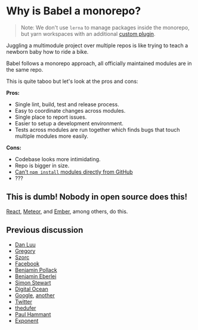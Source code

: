 # Why is Babel a monorepo?

> Note: We don't use `lerna` to manage packages inside the monorepo, but yarn workspaces with an additional [custom plugin](https://github.com/nicolo-ribaudo/yarn-plugin-babel-release-tool).

Juggling a multimodule project over multiple repos is like trying to teach a newborn baby how to
ride a bike.

Babel follows a monorepo approach, all officially maintained modules are in the same repo.

This is quite taboo but let's look at the pros and cons:

**Pros:**

 * Single lint, build, test and release process.
 * Easy to coordinate changes across modules.
 * Single place to report issues.
 * Easier to setup a development environment.
 * Tests across modules are run together which finds bugs that touch multiple modules more easily.

**Cons:**

 * Codebase looks more intimidating.
 * Repo is bigger in size.
 * [Can't `npm install` modules directly from GitHub](https://github.com/npm/npm/issues/2974)
 * ???

## This is dumb! Nobody in open source does this!

[React](https://github.com/facebook/react/tree/master/packages), [Meteor](https://github.com/meteor/meteor/tree/devel/packages), and [Ember](https://github.com/emberjs/ember.js/tree/master/packages), among others, do this.

## Previous discussion

- [Dan Luu](http://danluu.com/monorepo/)
- [Gregory](http://gregoryszorc.com/blog/2014/09/09/on-monolithic-repositories/)
- [Szorc](http://gregoryszorc.com/blog/2015/02/17/lost-productivity-due-to-non-unified-repositories/)
- [Face](https://www.youtube.com/watch?v=X0VH78ye4yY)[book](https://code.facebook.com/posts/218678814984400/scaling-mercurial-at-facebook/)
- [Benjamin Pollack](http://bitquabit.com/post/unorthodocs-abandon-your-dvcs-and-return-to-sanity/)
- [Benjamin Eberlei](https://qafoo.com/resources/presentations/froscon_2015/monorepos.html)
- [Simon Stewart](http://blog.rocketpoweredjetpants.com/2015/04/monorepo-one-source-code-repository-to.html)
- [Digital Ocean](https://www.digitalocean.com/blog/taming-your-go-dependencies/)
- [Google](http://www.infoq.com/presentations/Development-at-Google), [another](https://www.youtube.com/watch?v=W71BTkUbdqE)
- [Twitter](https://www.youtube.com/watch?v=bjh4DHuOf4E)
- [thedufer](http://www.reddit.com/r/programming/comments/1unehr/scaling_mercurial_at_facebook/cek9nkq)
- [Paul Hammant](http://paulhammant.com/categories.html#Trunk_Based_Development)
- [Exponent](https://blog.getexponent.com/universe-exponents-code-base-f12fa236b8e#.9dj8a82be)
